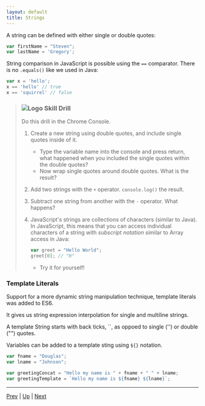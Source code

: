 ```yaml
---
layout: default
title: Strings
---
```

A string can be defined with either single or double quotes:

```javascript
var firstName = "Steven";
var lastName = 'Gregory';
```

String comparison in JavaScript is possible using the `==` comparator. There is no `.equals()` like we used in Java:

```javascript
var x = 'hello';
x == 'hello' // true
x == 'squirrel' // false
```

> ### ![Logo](http://skilldistillery.com/downloads/sd_logo.jpg) Skill Drill
> Do this drill in the Chrome Console.
>
> 1. Create a new string using double quotes, and include single quotes inside of it.
>    * Type the variable name into the console and press return, what happened when you included the single quotes within the double quotes?
>    * Now wrap single quotes around double quotes. What is the result?
>
> 1. Add two strings with the `+` operator. `console.log()` the result.
>
> 1. Subtract one string from another with the `-` operator. What happens?
>
> 1. JavaScript's strings are collections of characters (similar to Java). In JavaScript, this means that you can access individual characters of a string with *subscript notation* similar to Array access in Java:
>
>    ```javascript
>    var greet = "Hello World";
>    greet[0]; // "H"
>    ```
>
>    * Try it for yourself!

### Template Literals
Support for a more dynamic string manipulation technique, template literals was added to ES6.

It gives us string expression interpolation for single and multiline strings.

A template String starts with back ticks, \`\`, as oppoed to single ('') or double ("") quotes.

Variables can be added to a template sting using `${}` notation.

```js
var fname = "Douglas";
var lname = "Johnson";

var greetingConcat = "Hello my name is " + fname + " " + lname;
var greetingTemplate = `Hello my name is ${fname} ${lname}`;
```

<hr>

[Prev](numbers.md) | [Up](README.md) | [Next](nullAndUndefined.md)

